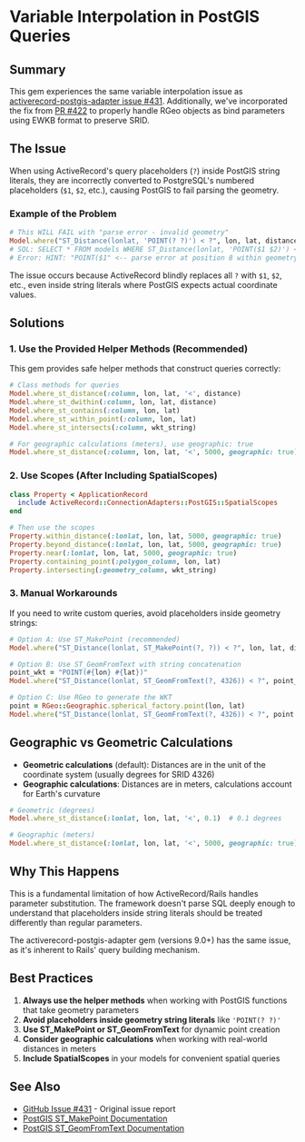 # Variable Interpolation in PostGIS Queries

## Summary

This gem experiences the same variable interpolation issue as [activerecord-postgis-adapter issue #431](https://github.com/rgeo/activerecord-postgis-adapter/issues/431). Additionally, we've incorporated the fix from [PR #422](https://github.com/rgeo/activerecord-postgis-adapter/pull/422) to properly handle RGeo objects as bind parameters using EWKB format to preserve SRID.

## The Issue

When using ActiveRecord's query placeholders (`?`) inside PostGIS string literals, they are incorrectly converted to PostgreSQL's numbered placeholders (`$1`, `$2`, etc.), causing PostGIS to fail parsing the geometry.

### Example of the Problem

```ruby
# This WILL FAIL with "parse error - invalid geometry"
Model.where("ST_Distance(lonlat, 'POINT(? ?)') < ?", lon, lat, distance)
# SQL: SELECT * FROM models WHERE ST_Distance(lonlat, 'POINT($1 $2)') < $3
# Error: HINT: "POINT($1" <-- parse error at position 8 within geometry
```

The issue occurs because ActiveRecord blindly replaces all `?` with `$1`, `$2`, etc., even inside string literals where PostGIS expects actual coordinate values.

## Solutions

### 1. Use the Provided Helper Methods (Recommended)

This gem provides safe helper methods that construct queries correctly:

```ruby
# Class methods for queries
Model.where_st_distance(:column, lon, lat, '<', distance)
Model.where_st_dwithin(:column, lon, lat, distance)
Model.where_st_contains(:column, lon, lat)
Model.where_st_within_point(:column, lon, lat)
Model.where_st_intersects(:column, wkt_string)

# For geographic calculations (meters), use geographic: true
Model.where_st_distance(:column, lon, lat, '<', 5000, geographic: true)
```

### 2. Use Scopes (After Including SpatialScopes)

```ruby
class Property < ApplicationRecord
  include ActiveRecord::ConnectionAdapters::PostGIS::SpatialScopes
end

# Then use the scopes
Property.within_distance(:lonlat, lon, lat, 5000, geographic: true)
Property.beyond_distance(:lonlat, lon, lat, 5000, geographic: true)
Property.near(:lonlat, lon, lat, 5000, geographic: true)
Property.containing_point(:polygon_column, lon, lat)
Property.intersecting(:geometry_column, wkt_string)
```

### 3. Manual Workarounds

If you need to write custom queries, avoid placeholders inside geometry strings:

```ruby
# Option A: Use ST_MakePoint (recommended)
Model.where("ST_Distance(lonlat, ST_MakePoint(?, ?)) < ?", lon, lat, distance)

# Option B: Use ST_GeomFromText with string concatenation
point_wkt = "POINT(#{lon} #{lat})"
Model.where("ST_Distance(lonlat, ST_GeomFromText(?, 4326)) < ?", point_wkt, distance)

# Option C: Use RGeo to generate the WKT
point = RGeo::Geographic.spherical_factory.point(lon, lat)
Model.where("ST_Distance(lonlat, ST_GeomFromText(?, 4326)) < ?", point.to_s, distance)
```

## Geographic vs Geometric Calculations

- **Geometric calculations** (default): Distances are in the unit of the coordinate system (usually degrees for SRID 4326)
- **Geographic calculations**: Distances are in meters, calculations account for Earth's curvature

```ruby
# Geometric (degrees)
Model.where_st_distance(:lonlat, lon, lat, '<', 0.1)  # 0.1 degrees

# Geographic (meters)
Model.where_st_distance(:lonlat, lon, lat, '<', 5000, geographic: true)  # 5000 meters
```

## Why This Happens

This is a fundamental limitation of how ActiveRecord/Rails handles parameter substitution. The framework doesn't parse SQL deeply enough to understand that placeholders inside string literals should be treated differently than regular parameters.

The activerecord-postgis-adapter gem (versions 9.0+) has the same issue, as it's inherent to Rails' query building mechanism.

## Best Practices

1. **Always use the helper methods** when working with PostGIS functions that take geometry parameters
2. **Avoid placeholders inside geometry string literals** like `'POINT(? ?)'`
3. **Use ST_MakePoint or ST_GeomFromText** for dynamic point creation
4. **Consider geographic calculations** when working with real-world distances in meters
5. **Include SpatialScopes** in your models for convenient spatial queries

## See Also

- [GitHub Issue #431](https://github.com/rgeo/activerecord-postgis-adapter/issues/431) - Original issue report
- [PostGIS ST_MakePoint Documentation](https://postgis.net/docs/ST_MakePoint.html)
- [PostGIS ST_GeomFromText Documentation](https://postgis.net/docs/ST_GeomFromText.html)